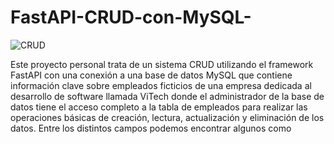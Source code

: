 # FastAPI-CRUD-con-MySQL-

![CRUD](https://github.com/user-attachments/assets/f78c8881-7bff-4ce6-8be0-c7c5f72c1cd4)

Este proyecto personal trata de un sistema CRUD utilizando el framework FastAPI con una conexión a una base de datos MySQL que contiene información clave sobre empleados ficticios de una empresa dedicada al desarrollo de software llamada ViTech donde el administrador de la base de datos tiene el acceso completo a la tabla de empleados para realizar las operaciones básicas de creación, lectura, actualización y eliminación de los datos. Entre los distintos campos podemos encontrar algunos como 

